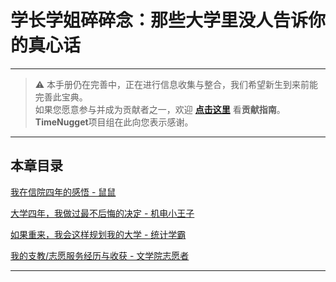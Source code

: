 # 学长学姐碎碎念：那些大学里没人告诉你的真心话

---

> ⚠️ 本手册仍在完善中，正在进行信息收集与整合，我们希望新生到来前能完善此宝典。  
> 如果您愿意参与并成为贡献者之一，欢迎 **[点击这里](/CONTRIBUTING)** 看**贡献指南**。  
> **TimeNugget**项目组在此向您表示感谢。  

---

## 本章目录

[我在信院四年的感悟 - 鼠鼠](/SurvivalManual/ujn/Fourth/1)

[大学四年，我做过最不后悔的决定 - 机电小王子](/SurvivalManual/ujn/Fourth/2)

[如果重来，我会这样规划我的大学 - 统计学霸](/SurvivalManual/ujn/Fourth/3)

[我的支教/志愿服务经历与收获 - 文学院志愿者](/SurvivalManual/ujn/Fourth/4)

---

